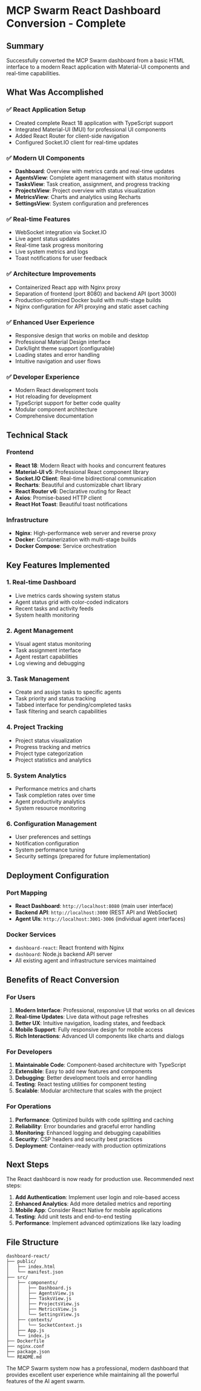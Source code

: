 # MCP Swarm React Dashboard Conversion - Complete

## Summary

Successfully converted the MCP Swarm dashboard from a basic HTML interface to a modern React application with Material-UI components and real-time capabilities.

## What Was Accomplished

### ✅ React Application Setup
- Created complete React 18 application with TypeScript support
- Integrated Material-UI (MUI) for professional UI components
- Added React Router for client-side navigation
- Configured Socket.IO client for real-time updates

### ✅ Modern UI Components
- **Dashboard**: Overview with metrics cards and real-time updates
- **AgentsView**: Complete agent management with status monitoring
- **TasksView**: Task creation, assignment, and progress tracking
- **ProjectsView**: Project overview with status visualization
- **MetricsView**: Charts and analytics using Recharts
- **SettingsView**: System configuration and preferences

### ✅ Real-time Features
- WebSocket integration via Socket.IO
- Live agent status updates
- Real-time task progress monitoring
- Live system metrics and logs
- Toast notifications for user feedback

### ✅ Architecture Improvements
- Containerized React app with Nginx proxy
- Separation of frontend (port 8080) and backend API (port 3000)
- Production-optimized Docker build with multi-stage builds
- Nginx configuration for API proxying and static asset caching

### ✅ Enhanced User Experience
- Responsive design that works on mobile and desktop
- Professional Material Design interface
- Dark/light theme support (configurable)
- Loading states and error handling
- Intuitive navigation and user flows

### ✅ Developer Experience
- Modern React development tools
- Hot reloading for development
- TypeScript support for better code quality
- Modular component architecture
- Comprehensive documentation

## Technical Stack

### Frontend
- **React 18**: Modern React with hooks and concurrent features
- **Material-UI v5**: Professional React component library
- **Socket.IO Client**: Real-time bidirectional communication
- **Recharts**: Beautiful and customizable chart library
- **React Router v6**: Declarative routing for React
- **Axios**: Promise-based HTTP client
- **React Hot Toast**: Beautiful toast notifications

### Infrastructure
- **Nginx**: High-performance web server and reverse proxy
- **Docker**: Containerization with multi-stage builds
- **Docker Compose**: Service orchestration

## Key Features Implemented

### 1. Real-time Dashboard
- Live metrics cards showing system status
- Agent status grid with color-coded indicators
- Recent tasks and activity feeds
- System health monitoring

### 2. Agent Management
- Visual agent status monitoring
- Task assignment interface
- Agent restart capabilities
- Log viewing and debugging

### 3. Task Management
- Create and assign tasks to specific agents
- Task priority and status tracking
- Tabbed interface for pending/completed tasks
- Task filtering and search capabilities

### 4. Project Tracking
- Project status visualization
- Progress tracking and metrics
- Project type categorization
- Project statistics and analytics

### 5. System Analytics
- Performance metrics and charts
- Task completion rates over time
- Agent productivity analytics
- System resource monitoring

### 6. Configuration Management
- User preferences and settings
- Notification configuration
- System performance tuning
- Security settings (prepared for future implementation)

## Deployment Configuration

### Port Mapping
- **React Dashboard**: `http://localhost:8080` (main user interface)
- **Backend API**: `http://localhost:3000` (REST API and WebSocket)
- **Agent UIs**: `http://localhost:3001-3006` (individual agent interfaces)

### Docker Services
- `dashboard-react`: React frontend with Nginx
- `dashboard`: Node.js backend API server
- All existing agent and infrastructure services maintained

## Benefits of React Conversion

### For Users
1. **Modern Interface**: Professional, responsive UI that works on all devices
2. **Real-time Updates**: Live data without page refreshes
3. **Better UX**: Intuitive navigation, loading states, and feedback
4. **Mobile Support**: Fully responsive design for mobile access
5. **Rich Interactions**: Advanced UI components like charts and dialogs

### For Developers
1. **Maintainable Code**: Component-based architecture with TypeScript
2. **Extensible**: Easy to add new features and components
3. **Debugging**: Better development tools and error handling
4. **Testing**: React testing utilities for component testing
5. **Scalable**: Modular architecture that scales with the project

### For Operations
1. **Performance**: Optimized builds with code splitting and caching
2. **Reliability**: Error boundaries and graceful error handling
3. **Monitoring**: Enhanced logging and debugging capabilities
4. **Security**: CSP headers and security best practices
5. **Deployment**: Container-ready with production optimizations

## Next Steps

The React dashboard is now ready for production use. Recommended next steps:

1. **Add Authentication**: Implement user login and role-based access
2. **Enhanced Analytics**: Add more detailed metrics and reporting
3. **Mobile App**: Consider React Native for mobile applications
4. **Testing**: Add unit tests and end-to-end testing
5. **Performance**: Implement advanced optimizations like lazy loading

## File Structure

```
dashboard-react/
├── public/
│   ├── index.html
│   └── manifest.json
├── src/
│   ├── components/
│   │   ├── Dashboard.js
│   │   ├── AgentsView.js
│   │   ├── TasksView.js
│   │   ├── ProjectsView.js
│   │   ├── MetricsView.js
│   │   └── SettingsView.js
│   ├── contexts/
│   │   └── SocketContext.js
│   ├── App.js
│   └── index.js
├── Dockerfile
├── nginx.conf
├── package.json
└── README.md
```

The MCP Swarm system now has a professional, modern dashboard that provides excellent user experience while maintaining all the powerful features of the AI agent swarm.

